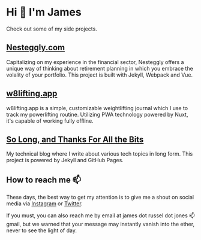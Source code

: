 # Hi 👋 I'm James

Check out some of my side projects.

## [Nesteggly.com](https://www.nesteggly.com)

Capitalizing on my experience in the financial sector, Nesteggly offers a unique way of thinking about retirement planning in which you embrace the volality of your portfolio. This project is built with Jekyll, Webpack and Vue.

## [w8lifting.app](https://w8lifting.app)

w8lifting.app is a simple, customizable weightlifting journal which I use to track my powerlifting routine. Utilizing PWA technology powered by Nuxt, it's capable of working fully offline.

## [So Long, and Thanks For All the Bits](https://jamejone.github.io/)

My technical blog where I write about various tech topics in long form. This project is powered by Jekyll and GitHub Pages.

## How to reach me 📫

These days, the best way to get my attention is to give me a shout on social media via [Instagram](https://www.instagram.com/mrjonze) or [Twitter](https://twitter.com/james_output).

If you must, you can also reach me by email at james dot russel dot jones 📫 gmail, but we warned that your message may instantly vanish into the ether, never to see the light of day.
